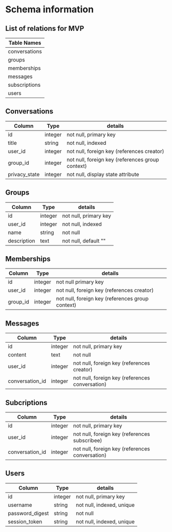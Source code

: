 # Schema information

## List of relations for MVP
|       Table Names
|-------------------
| conversations
| groups
| memberships
| messages
| subscriptions
| users


## Conversations
Column        |   Type    | details |
--------------|-----------|----------
id            | integer   |not null, primary key
title         | string    |not null, indexed
user_id       | integer   |not null, foreign key (references creator)
group_id      | integer   |not null, foreign key (references group context)
privacy_state | integer   |not null, display state attribute

## Groups
Column      |    Type       |details
------------|---------------|-------------
id          | integer       |not null, primary key
user_id     | integer       |not null, indexed
name        | string        |not null
description | text          |not null, default ""

## Memberships

Column     |   Type     |details
-----------|------------|----------------
id         | integer    |not null primary key
user_id    | integer    |not null, foreign key (references creator)
group_id   | integer    |not null, foreign key (references group context)

## Messages

Column          |   Type    |details
----------------|-----------|------------------
id              | integer   |not null, primary key
content         | text      |not null
user_id         | integer   |not null, foreign key (references creator)
conversation_id | integer   |not null, foreign key (references conversation)

## Subcriptions


Column          |  Type   | details
----------------|---------|---------------
id              | integer | not null, primary key
user_id         | integer | not null, foreign key (references subscribee)
conversation_id | integer | not null, foreign key (references conversation)


## Users

Column          |   Type  |details
----------------|---------|------------------
id              | integer | not null, primary key
username        | string  |not null, indexed, unique
password_digest | string  |not null
session_token   | string  |not null, indexed, unique
